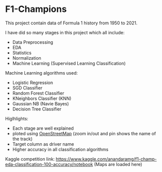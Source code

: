 # F1-Champions
This project contain data of Formula 1 history from 1950 to 2021.

I have did so many stages in this project which all include:
  * Data Preprocessing 
  * EDA
  * Statistics 
  * Normalization
  * Machine Learning (Supervised Learning Classification)
 
Machine Learning algorithms used:
  * Logistic Regression
  * SGD Classifier
  * Random Forest Classifier
  * KNeighbors Classifier (KNN)
  * Gaussian NB (Navie Bayes)
  * Decision Tree Classifier

Higlhlights:
  * Each stage are well explained
  * ploted using [OpenStreetMap](https://www.openstreetmap.org/#map=4/21.84/82.79) (zoom in/out and pin shows the name of the track)
  * Target column as driver name
  * Higher accuracy in all classification algorithms 

Kaggle competition link: https://www.kaggle.com/anandaramg/f1-champ-eda-classification-100-accuracy/notebook (Maps are loaded here)
